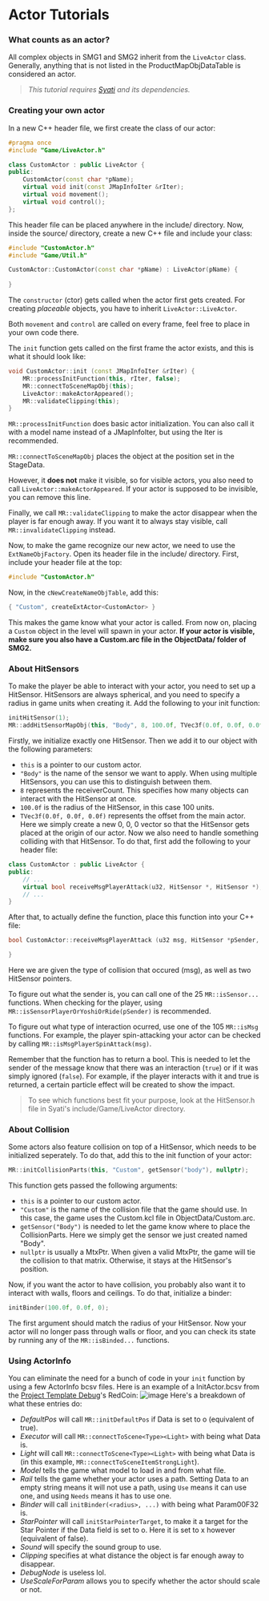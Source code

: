 # Actor Tutorials
### What counts as an actor?
All complex objects in SMG1 and SMG2 inherit from the `LiveActor` class. Generally, anything that is not listed in the ProductMapObjDataTable is considered an actor.
> *This tutorial requires [Syati](https://github.com/SMGCommunity/Syati) and its dependencies.*
### Creating your own actor
In a new C++ header file, we first create the class of our actor:
```cpp
#pragma once
#include "Game/LiveActor.h"

class CustomActor : public LiveActor {
public:
    CustomActor(const char *pName);
    virtual void init(const JMapInfoIter &rIter);
    virtual void movement();
    virtual void control();
};
```
This header file can be placed anywhere in the include/ directory.
Now, inside the source/ directory, create a new C++ file and include your class:
```cpp
#include "CustomActor.h"
#include "Game/Util.h"

CustomActor::CustomActor(const char *pName) : LiveActor(pName) {
	
}
```
The `constructor` (ctor) gets called when the actor first gets created. For creating *placeable* objects, you have to inherit `LiveActor::LiveActor`.

Both `movement` and `control` are called on every frame, feel free to place in your own code there.

The `init` function gets called on the first frame the actor exists, and this is what it should look like:
```cpp
void CustomActor::init (const JMapInfoIter &rIter) {
	MR::processInitFunction(this, rIter, false);
	MR::connectToSceneMapObj(this);
	LiveActor::makeActorAppeared();
	MR::validateClipping(this);
}
```
`MR::processInitFunction` does basic actor initialization. You can also call it with a model name instead of a JMapInfoIter, but using the Iter is recommended.

`MR::connectToSceneMapObj` places the object at the position set in the StageData.

However, it **does not** make it visible, so for visible actors, you also need to call `LiveActor::makeActorAppeared`. If your actor is supposed to be invisible, you can remove this line.

Finally, we call `MR::validateClipping` to make the actor disappear when the player is far enough away. If you want it to always stay visible, call `MR::invalidateClipping` instead.


Now, to make the game recognize our new actor, we need to use the `ExtNameObjFactory`. Open its header file in the include/ directory. First, include your header file at the top:
```cpp
#include "CustomActor.h"
```
Now, in the `cNewCreateNameObjTable`, add this:
```cpp
{ "Custom", createExtActor<CustomActor> }
```
This makes the game know what your actor is called. From now on, placing a `Custom` object in the level will spawn in your actor.
**If your actor is visible, make sure you also have a Custom.arc file in the ObjectData/ folder of SMG2.**
### About HitSensors
To make the player be able to interact with your actor, you need to set up a HitSensor. HitSensors are always spherical, and you need to specify a radius in game units when creating it.
Add the following to your init function:
```cpp
initHitSensor(1);
MR::addHitSensorMapObj(this, "Body", 8, 100.0f, TVec3f(0.0f, 0.0f, 0.0f));
```
Firstly, we initialize exactly one HitSensor. Then we add it to our object with the following parameters:
- `this` is a pointer to our custom actor.
- `"Body"` is the name of the sensor we want to apply. When using multiple HitSensors, you can use this to distinguish between them.
- `8` represents the receiverCount. This specifies how many objects can interact with the HitSensor at once.
- `100.0f` is the radius of the HitSensor, in this case 100 units.
- `TVec3f(0.0f, 0.0f, 0.0f)` represents the offset from the main actor. Here we simply create a new 0, 0, 0 vector so that the HitSensor gets placed at the origin of our actor.
Now we also need to handle something colliding with that HitSensor. To do that, first add the following to your header file:
```cpp
class CustomActor : public LiveActor {
public:
	// ...
	virtual bool receiveMsgPlayerAttack(u32, HitSensor *, HitSensor *);
	// ...
}
```
After that, to actually define the function, place this function into your C++ file:
```cpp
bool CustomActor::receiveMsgPlayerAttack (u32 msg, HitSensor *pSender, HitSensor *pReceiver) {

}
```
Here we are given the type of collision that occured (msg), as well as two HitSensor pointers.

To figure out what the sender is, you can call one of the 25 `MR::isSensor...` functions. When checking for the player, using `MR::isSensorPlayerOrYoshiOrRide(pSender)` is recommended.

To figure out what type of interaction ocurred, use one of the 105 `MR::isMsg` functions. For example, the player spin-attacking your actor can be checked by calling `MR::isMsgPlayerSpinAttack(msg)`.

Remember that the function has to return a bool. This is needed to let the sender of the message know that there was an interaction (`true`) or if it was simply ignored (`false`). For example, if the player interacts with it and true is returned, a certain particle effect will be created to show the impact.
> To see which functions best fit your purpose, look at the HitSensor.h file in Syati's include/Game/LiveActor directory.</div>
### About Collision
Some actors also feature collision on top of a HitSensor, which needs to be initialized seperately.
To do that, add this to the init function of your actor:
```cpp
MR::initCollisionParts(this, "Custom", getSensor("body"), nullptr);
```
This function gets passed the following arguments:

- `this` is a pointer to our custom actor.
- `"Custom"` is the name of the collision file that the game should use. In this case, the game uses the Custom.kcl file in ObjectData/Custom.arc.
- `getSensor("Body")` is needed to let the game know where to place the CollisionParts. Here we simply get the sensor we just created named "Body".
- `nullptr` is usually a MtxPtr. When given a valid MtxPtr, the game will tie the collision to that matrix. Otherwise, it stays at the HitSensor's position.

Now, if you want the actor to have collision, you probably also want it to interact with walls, floors and ceilings. To do that, initialize a binder:
```cpp
initBinder(100.0f, 0.0f, 0);
```
The first argument should match the radius of your HitSensor. Now your actor will no longer pass through walls or floor, and you can check its state by running any of the `MR::isBinded...` functions.
### Using ActorInfo
You can eliminate the need for a bunch of code in your `init` function by using a few ActorInfo bcsv files. Here is an example of a InitActor.bcsv from the [Project Template Debug](https://github.com/Lord-G-INC/SMG2-Project-Template)'s RedCoin:
![image](https://media.discordapp.net/attachments/1119750120657911849/1150562740436471950/image.png?width=833&height=359)
Here's a breakdown of what these entries do:
- *DefaultPos* will call `MR::initDefaultPos` if Data is set to o (equivalent of true).
- *Executor* will call `MR::connectToScene<Type><Light>` with <Type> being what Data is.
- *Light* will call `MR::connectToScene<Type><Light>` with <Light> being what Data is (in this example, `MR::connectToSceneItemStrongLight`).
- *Model* tells the game what model to load in and from what file.
- *Rail* tells the game whether your actor uses a path. Setting Data to an empty string means it will not use a path, using `Use` means it can use one, and using `Needs` means it has to use one.
- *Binder* will call `initBinder(<radius>, ...)` with <radius> being what Param00F32 is.
- *StarPointer* will call `initStarPointerTarget`, to make it a target for the Star Pointer if the Data field is set to o. Here it is set to x however (equivalent of false).
- *Sound* will specify the sound group to use.
- *Clipping* specifies at what distance the object is far enough away to disappear.
- *DebugNode* is useless lol.
- *UseScaleForParam* allows you to specify whether the actor should scale or not.